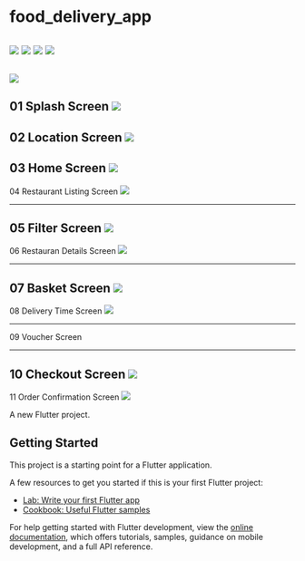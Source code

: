 # food_delivery_app

![](20220521140818.png)
![](20220521140856.png)
![](20220521141147.png)
![](20220521141537.png)
---
![](20220521141701.png)
---
01 Splash Screen
![](20220521142759.png)
---

02 Location Screen
![](20220521142929.png)
---
03 Home Screen
![](20220521143027.png)
---
04 Restaurant Listing Screen
![](20220521143136.png)

---
05 Filter Screen
![](20220521143241.png)
---
06 Restauran Details  Screen
![](20220521143400.png)

---
07 Basket Screen
![](20220521143507.png)
---
08 Delivery Time Screen
![](20220521143607.png)


---
09 Voucher Screen

---
10 Checkout Screen
![](20220521143757.png)
---
11 Order Confirmation Screen
![](Docs/Images/20220521143833.png)  





A new Flutter project.

## Getting Started

This project is a starting point for a Flutter application.

A few resources to get you started if this is your first Flutter project:

- [Lab: Write your first Flutter app](https://docs.flutter.dev/get-started/codelab)
- [Cookbook: Useful Flutter samples](https://docs.flutter.dev/cookbook)

For help getting started with Flutter development, view the
[online documentation](https://docs.flutter.dev/), which offers tutorials,
samples, guidance on mobile development, and a full API reference.
